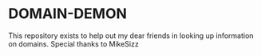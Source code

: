 # DOMAIN-DEMON

This repository exists to help out my dear friends in looking up information on domains.  Special thanks to MikeSizz

